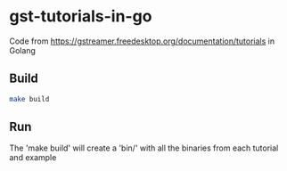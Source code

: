 # gst-tutorials-in-go
Code from https://gstreamer.freedesktop.org/documentation/tutorials in Golang

## Build
```bash
make build
```


## Run
The 'make build' will create a 'bin/' with all the binaries from each tutorial and example <br/>

